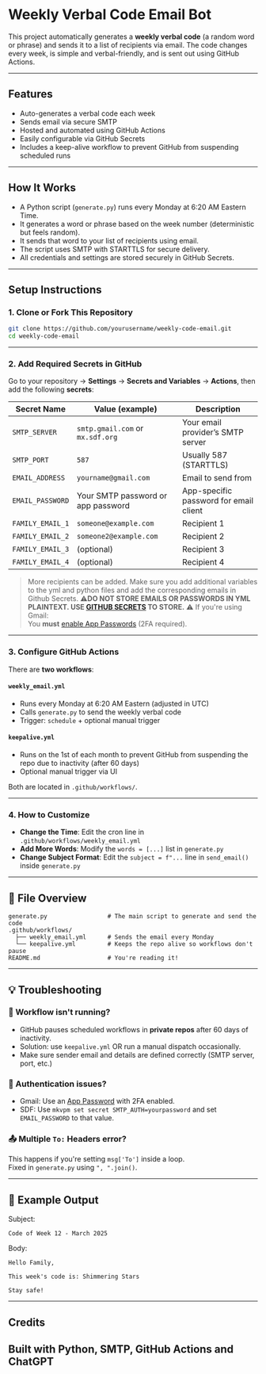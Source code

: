 # Weekly Verbal Code Email Bot

This project automatically generates a **weekly verbal code** (a random word or phrase) and sends it to a list of recipients via email. The code changes every week, is simple and verbal-friendly, and is sent out using GitHub Actions.

---

## Features

- Auto-generates a verbal code each week
- Sends email via secure SMTP
- Hosted and automated using GitHub Actions
- Easily configurable via GitHub Secrets
- Includes a keep-alive workflow to prevent GitHub from suspending scheduled runs

---

## How It Works

- A Python script (`generate.py`) runs every Monday at 6:20 AM Eastern Time.
- It generates a word or phrase based on the week number (deterministic but feels random).
- It sends that word to your list of recipients using email.
- The script uses SMTP with STARTTLS for secure delivery.
- All credentials and settings are stored securely in GitHub Secrets.

---

## Setup Instructions

### 1. **Clone or Fork This Repository**

```bash
git clone https://github.com/yourusername/weekly-code-email.git
cd weekly-code-email
```

---

### 2. **Add Required Secrets in GitHub**

Go to your repository → **Settings** → **Secrets and Variables** → **Actions**, then add the following **secrets**:

| Secret Name        | Value (example)                     | Description                                 |
|--------------------|-------------------------------------|---------------------------------------------|
| `SMTP_SERVER`      | `smtp.gmail.com` or `mx.sdf.org`    | Your email provider’s SMTP server           |
| `SMTP_PORT`        | `587`                               | Usually 587 (STARTTLS)                      |
| `EMAIL_ADDRESS`    | `yourname@gmail.com` | Email to send from               |
| `EMAIL_PASSWORD`   | Your SMTP password or app password  | App-specific password for email client      |
| `FAMILY_EMAIL_1`   | `someone@example.com`               | Recipient 1                                 |
| `FAMILY_EMAIL_2`   | `someone2@example.com`              | Recipient 2                                 |
| `FAMILY_EMAIL_3`   | (optional)                          | Recipient 3                                 |
| `FAMILY_EMAIL_4`   | (optional)                          | Recipient 4                                 |

> More recipients can be added. Make sure you add additional variables to the yml and python files and add the corresponding emails in Github Secrets.
> ⚠️**DO NOT STORE EMAILS OR PASSWORDS IN YML PLAINTEXT. USE [GITHUB SECRETS](https://docs.github.com/en/actions/security-for-github-actions/security-guides/using-secrets-in-github-actions) TO STORE.**
> ⚠️ If you're using Gmail:  
> You **must** [enable App Passwords](https://support.google.com/accounts/answer/185833) (2FA required).  

---

### 3. **Configure GitHub Actions**

There are **two workflows**:

#### `weekly_email.yml`

- Runs every Monday at 6:20 AM Eastern (adjusted in UTC)
- Calls `generate.py` to send the weekly verbal code
- Trigger: `schedule` + optional manual trigger

#### `keepalive.yml`

- Runs on the 1st of each month to prevent GitHub from suspending the repo due to inactivity (after 60 days)
- Optional manual trigger via UI

Both are located in `.github/workflows/`.

---

### 4. **How to Customize**

- **Change the Time**: Edit the cron line in `.github/workflows/weekly_email.yml`
- **Add More Words**: Modify the `words = [...]` list in `generate.py`
- **Change Subject Format**: Edit the `subject = f"...` line in `send_email()` inside `generate.py`

---

## 📎 File Overview

```
generate.py                 # The main script to generate and send the code
.github/workflows/
  ├── weekly_email.yml      # Sends the email every Monday
  └── keepalive.yml         # Keeps the repo alive so workflows don't pause
README.md                   # You're reading it!
```

---

## 💡 Troubleshooting

### 🛑 Workflow isn't running?
- GitHub pauses scheduled workflows in **private repos** after 60 days of inactivity.  
- Solution: use `keepalive.yml` OR run a manual dispatch occasionally.
- Make sure sender email and details are defined correctly (SMTP server, port, etc.)

### 🔐 Authentication issues?
- Gmail: Use an [App Password](https://support.google.com/accounts/answer/185833) with 2FA enabled.
- SDF: Use `mkvpm set secret SMTP_AUTH=yourpassword` and set `EMAIL_PASSWORD` to that value.

### 📤 Multiple `To:` Headers error?
This happens if you're setting `msg['To']` inside a loop.  
Fixed in `generate.py` using `", ".join()`.

---

## 🧙 Example Output

Subject:  
```
Code of Week 12 - March 2025
```

Body:
```
Hello Family,

This week's code is: Shimmering Stars

Stay safe!
```

---

## Credits

Built with Python, SMTP, GitHub Actions and ChatGPT
---
